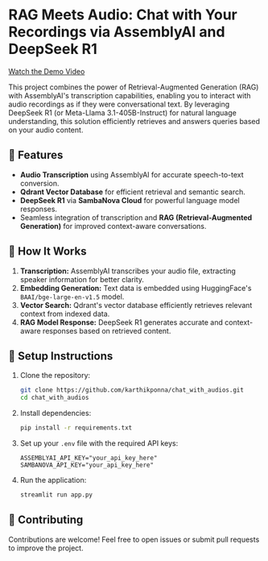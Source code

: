# RAG Meets Audio: Chat with Your Recordings via AssemblyAI and DeepSeek R1

[Watch the Demo Video](https://vimeo.com/1066254942?share=copy)

This project combines the power of Retrieval-Augmented Generation (RAG) with AssemblyAI's transcription capabilities, enabling you to interact with audio recordings as if they were conversational text. By leveraging DeepSeek R1 (or Meta-Llama 3.1-405B-Instruct) for natural language understanding, this solution efficiently retrieves and answers queries based on your audio content.

## 🚀 Features
- **Audio Transcription** using AssemblyAI for accurate speech-to-text conversion.
- **Qdrant Vector Database** for efficient retrieval and semantic search.
- **DeepSeek R1** via **SambaNova Cloud** for powerful language model responses.
- Seamless integration of transcription and **RAG (Retrieval-Augmented Generation)** for improved context-aware conversations.

## 🧠 How It Works
1. **Transcription:** AssemblyAI transcribes your audio file, extracting speaker information for better clarity.
2. **Embedding Generation:** Text data is embedded using HuggingFace's `BAAI/bge-large-en-v1.5` model.
3. **Vector Search:** Qdrant's vector database efficiently retrieves relevant context from indexed data.
4. **RAG Model Response:** DeepSeek R1 generates accurate and context-aware responses based on retrieved content.

## 📂 Setup Instructions
1. Clone the repository:
   ```bash
   git clone https://github.com/karthikponna/chat_with_audios.git
   cd chat_with_audios
   ```
2. Install dependencies:
   ```bash
   pip install -r requirements.txt
   ```
3. Set up your `.env` file with the required API keys:
   ```env
   ASSEMBLYAI_API_KEY="your_api_key_here"
   SAMBANOVA_API_KEY="your_api_key_here"
   ```
4. Run the application:
   ```bash
   streamlit run app.py
   ```

## 🙌 Contributing
Contributions are welcome! Feel free to open issues or submit pull requests to improve the project.
